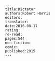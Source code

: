 
    ---
    title:Dictator
    authors:Robert Harris
    editors:
    translator:
    date:2016-08-17
    rating:
    re-read:
    pages:544
    non-fiction:
    comic:
    published:2015
    ---

    